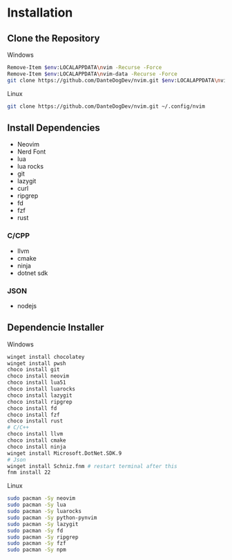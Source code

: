 # Installation

## Clone the Repository

Windows

```bash
Remove-Item $env:LOCALAPPDATA\nvim -Recurse -Force
Remove-Item $env:LOCALAPPDATA\nvim-data -Recurse -Force
git clone https://github.com/DanteDogDev/nvim.git $env:LOCALAPPDATA\nvim
```

Linux

```bash
git clone https://github.com/DanteDogDev/nvim.git ~/.config/nvim
```

## Install Dependencies

- Neovim
- Nerd Font
- lua
- lua rocks
- git
- lazygit
- curl
- ripgrep
- fd
- fzf
- rust

### C/CPP

- llvm
- cmake
- ninja
- dotnet sdk

### JSON

- nodejs

## Dependencie Installer

Windows

```bash
winget install chocolatey
winget install pwsh
choco install git
choco install neovim
choco install lua51
choco install luarocks
choco install lazygit
choco install ripgrep
choco install fd
choco install fzf
choco install rust
# C/C++
choco install llvm
choco install cmake
choco install ninja
winget install Microsoft.DotNet.SDK.9
# Json
winget install Schniz.fnm # restart terminal after this
fnm install 22
```

Linux

```bash
sudo pacman -Sy neovim
sudo pacman -Sy lua
sudo pacman -Sy luarocks
sudo pacman -Sy python-pynvim
sudo pacman -Sy lazygit
sudo pacman -Sy fd
sudo pacman -Sy ripgrep
sudo pacman -Sy fzf
sudo pacman -Sy npm

```
